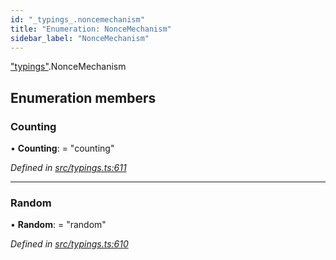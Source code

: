 ```yaml
---
id: "_typings_.noncemechanism"
title: "Enumeration: NonceMechanism"
sidebar_label: "NonceMechanism"
---
```


["typings"](../modules/_typings_.md).NonceMechanism

## Enumeration members

### Counting

•  **Counting**:  = "counting"

*Defined in [src/typings.ts:611](https://github.com/trustlines-protocol/clientlib/blob/8b30ce1/src/typings.ts#L611)*

___

### Random

•  **Random**:  = "random"

*Defined in [src/typings.ts:610](https://github.com/trustlines-protocol/clientlib/blob/8b30ce1/src/typings.ts#L610)*
